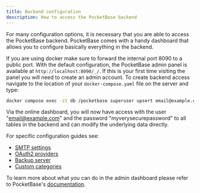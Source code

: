 ```yaml
---
title: Backend configuration
description: How to access the PocketBase backend
---
```


For many configuration options, it is necessary that you are able to access the PocketBase backend. 
PocketBase comes with a handy dashboard that allows you to configure basically everything in the backend.

If you are using docker make sure to forward the internal port 8090 to a public port. 
With the default configuration, the PocketBase admin panel is available at `http://localhost:8090/_/`. 
If this is your first time visiting the panel you will need to create an admin account.
To create backend access navigate to the location of your `docker-compose.yaml` file on the server and type:

```sh
docker compose exec -it db /pocketbase superuser upsert email@example.com myverysecurepassword
```

Via the online dashboard, you will now have access with the user "email@example.com" and the password "myverysecurepassword" to all tables in the backend and can modify the underlying data directly.

For specific configuration guides see:

- [SMTP settings](./smtp/)
- [OAuth2 providers](./oauth2/)
- [Backup server](./backup-server/)
- [Custom categories](./custom-categories/)

To learn more about what you can do in the admin dashboard please refer to PocketBase's [documentation](https://pocketbase.io/docs/).
